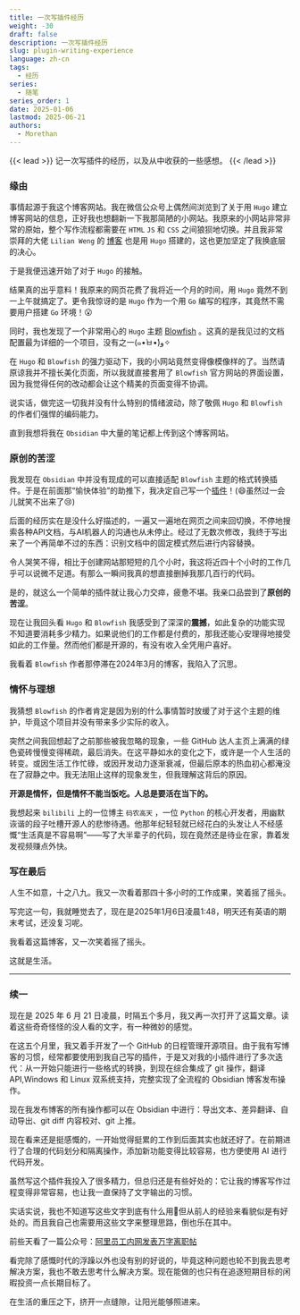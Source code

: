 ```yaml
---
title: 一次写插件经历
weight: -30
draft: false
description: 一次写插件经历
slug: plugin-writing-experience
language: zh-cn
tags:
  - 经历
series:
  - 随笔
series_order: 1
date: 2025-01-06
lastmod: 2025-06-21
authors:
  - Morethan
---
```


{{< lead >}}
记一次写插件的经历，以及从中收获的一些感想。
{{< /lead >}}

### 缘由

事情起源于我这个博客网站。我在微信公众号上偶然间浏览到了关于用 `Hugo` 建立博客网站的信息，正好我也想翻新一下我那简陋的小网站。我原来的小网站非常非常的原始，整个写作流程都需要在 `HTML` `JS` 和 `CSS` 之间狼狈地切换。并且我非常崇拜的大佬 `Lilian Weng` 的 [博客](https://lilianweng.github.io/) 也是用 `Hugo` 搭建的，这也更加坚定了我换底层的决心。

于是我便迅速开始了对于 `Hugo` 的接触。

结果真的出乎意料！我原来的网页花费了我将近一个月的时间，用 `Hugo` 竟然不到一上午就搞定了。更令我惊讶的是 `Hugo` 作为一个用 `Go` 编写的程序，其竟然不需要用户搭建 `Go` 环境！😮

同时，我也发现了一个非常用心的 `Hugo` 主题 [Blowfish](https://blowfish.page/zh-cn/) 。这真的是我见过的文档配置最为详细的一个项目，没有之一(๑•̀ㅂ•́)و✧

在 `Hugo` 和 `Blowfish` 的强力驱动下，我的小网站竟然变得像模像样的了。当然请原谅我并不擅长美化页面，所以我就直接套用了 `Blowfish` 官方网站的界面设置，因为我觉得任何的改动都会让这个精美的页面变得不协调。

说实话，做完这一切我并没有什么特别的情绪波动，除了敬佩 `Hugo` 和 `Blowfish` 的作者们强悍的编码能力。

直到我想将我在 `Obsidian` 中大量的笔记都上传到这个博客网站。

### 原创的苦涩

我发现在 `Obsidian` 中并没有现成的可以直接适配 `Blowfish` 主题的格式转换插件。于是在前面那“愉快体验”的助推下，我决定自己写一个[插件](https://github.com/morethan987/Hugo-Blowfish-Exporter)！(😄虽然过一会儿就笑不出来了😢)

后面的经历实在是没什么好描述的，一遍又一遍地在网页之间来回切换，不停地搜索各种API文档，与AI机器人的沟通也从未停止。经过了无数次修改，我终于写出来了一个再简单不过的东西：识别文档中的固定模式然后进行内容替换。

令人哭笑不得，相比于创建网站那短短的几个小时，我这将近四十个小时的工作几乎可以说微不足道。有那么一瞬间我真的想直接删掉我那几百行的代码。

是的，就这么一个简单的插件就让我心力交瘁，疲惫不堪。我亲口品尝到了**原创的苦涩**。

现在让我回头看 `Hugo` 和 `Blowfish` 我感受到了深深的**震撼**，如此复杂的功能实现不知道要消耗多少精力。如果说他们的工作都是付费的，那我还能心安理得地接受如此的工作量。然而他们都是开源的，有没有收入全凭用户喜好。

我看着 `Blowfish` 作者那停滞在2024年3月的博客，我陷入了沉思。

### 情怀与理想

我猜想 `Blowfish` 的作者肯定是因为别的什么事情暂时放缓了对于这个主题的维护，毕竟这个项目并没有带来多少实际的收入。

突然之间我回想起了之前那些被我忽略的现象，一些 GitHub 达人主页上满满的绿色瓷砖慢慢变得稀疏，最后消失。在这平静如水的变化之下，或许是一个人生活的转变。或因生活工作忙碌，或因开发动力逐渐衰减，但最后原本的热血初心都淹没在了寂静之中。我无法阻止这样的现象发生，但我理解这背后的原因。

**开源是情怀，但是情怀不能当饭吃。人总是要活在当下的。**

我想起来 `bilibili` 上的一位博主 `码农高天` ，一位 `Python` 的核心开发者，用幽默诙谐的段子吐槽开源人的悲惨待遇。他那年纪轻轻就已经花白的头发让人不经感慨“生活真是不容易啊”——写了大半辈子的代码，现在竟然还是待业在家，靠着发发视频赚点外快。

### 写在最后

人生不如意，十之八九。我又一次看着那四十多小时的工作成果，笑着摇了摇头。

写完这一句，我就睡觉去了，现在是2025年1月6日凌晨1:48，明天还有英语的期末考试，还没复习呢。

我看着这篇博客，又一次笑着摇了摇头。

这就是生活。

---

### 续一

现在是 2025 年 6 月 21 日凌晨，时隔五个多月，我又再一次打开了这篇文章。读着这些奇奇怪怪的没人看的文字，有一种微妙的感觉。

在这五个月里，我又着手开发了一个 GitHub 的日程管理开源项目。由于我有写博客的习惯，经常都要使用到我自己写的插件，于是又对我的小插件进行了多次迭代：从一开始只能进行一些格式的转换，到现在综合集成了 git 操作，翻译 API,Windows 和 Linux 双系统支持，完整实现了全流程的 Obsidian 博客发布操作。

现在我发布博客的所有操作都可以在 Obsidian 中进行：导出文本、差异翻译、自动导出、git diff 内容校对、git 上推。

现在看来还是挺感慨的，一开始觉得挺累的工作到后面其实也就还好了。在前期进行了合理的代码划分和隔离操作，添加新功能变得比较容易，也方便使用 AI 进行代码开发。

虽然写这个插件我投入了很多精力，但总归还是有些好处的：它让我的博客写作过程变得非常容易，也让我一直保持了文字输出的习惯。

实话实说，我也不知道写这些文字到底有什么用🤔但从前人的经验来看貌似是有好处的。而且我自己也需要用这些文字来整理思路，倒也乐在其中。

前些天看了一篇公众号：[阿里员工内网发表万字离职帖](https://mp.weixin.qq.com/s/IvPKglDR-KCE6guntrPTmw)

看完除了感慨时代的浮躁以外也没有别的好说的，毕竟这种问题也轮不到我去思考解决方案，我也不敢去思考什么解决方案。现在能做的也只有在追逐短期目标的闲暇投资一点长期目标了。

在生活的重压之下，挤开一点缝隙，让阳光能够照进来。
